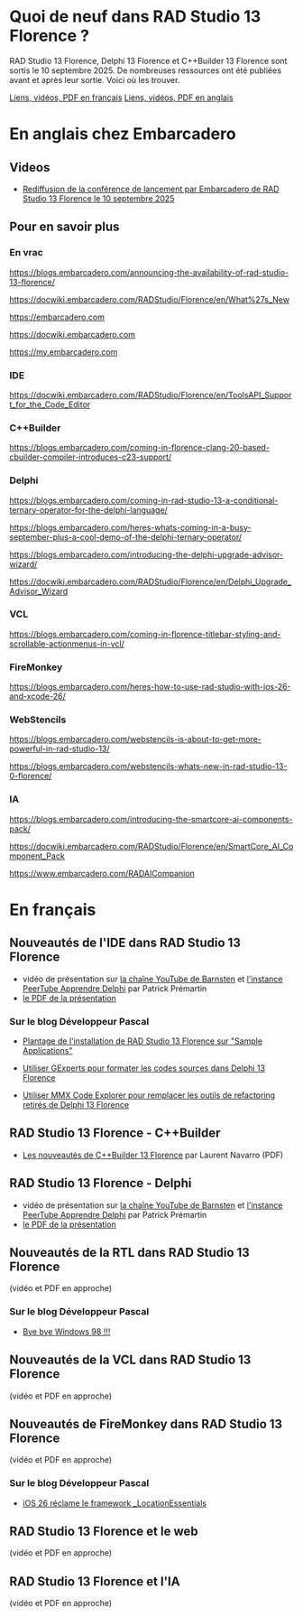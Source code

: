 # Quoi de neuf dans RAD Studio 13 Florence ?

RAD Studio 13 Florence, Delphi 13 Florence et C++Builder 13 Florence sont sortis le 10 septembre 2025. De nombreuses ressources ont été publiées avant et après leur sortie. Voici où les trouver.

[Liens, vidéos, PDF en français](#en-français) [Liens, vidéos, PDF en anglais](#en-anglais-chez-embarcadero)

# En anglais chez Embarcadero

## Videos

* [Rediffusion de la conférence de lancement par Embarcadero de RAD Studio 13 Florence le 10 septembre 2025](https://www.youtube.com/watch?v=6Vf-Xo6LpL4)

## Pour en savoir plus

### En vrac

https://blogs.embarcadero.com/announcing-the-availability-of-rad-studio-13-florence/

https://docwiki.embarcadero.com/RADStudio/Florence/en/What%27s_New

https://embarcadero.com

https://docwiki.embarcadero.com

https://my.embarcadero.com

### IDE

https://docwiki.embarcadero.com/RADStudio/Florence/en/ToolsAPI_Support_for_the_Code_Editor

### C++Builder

https://blogs.embarcadero.com/coming-in-florence-clang-20-based-cbuilder-compiler-introduces-c23-support/

### Delphi

https://blogs.embarcadero.com/coming-in-rad-studio-13-a-conditional-ternary-operator-for-the-delphi-language/

https://blogs.embarcadero.com/heres-whats-coming-in-a-busy-september-plus-a-cool-demo-of-the-delphi-ternary-operator/

https://blogs.embarcadero.com/introducing-the-delphi-upgrade-advisor-wizard/

https://docwiki.embarcadero.com/RADStudio/Florence/en/Delphi_Upgrade_Advisor_Wizard

### VCL

https://blogs.embarcadero.com/coming-in-florence-titlebar-styling-and-scrollable-actionmenus-in-vcl/

### FireMonkey

https://blogs.embarcadero.com/heres-how-to-use-rad-studio-with-ios-26-and-xcode-26/

### WebStencils

https://blogs.embarcadero.com/webstencils-is-about-to-get-more-powerful-in-rad-studio-13/

https://blogs.embarcadero.com/webstencils-whats-new-in-rad-studio-13-0-florence/

### IA

https://blogs.embarcadero.com/introducing-the-smartcore-ai-components-pack/

https://docwiki.embarcadero.com/RADStudio/Florence/en/SmartCore_AI_Component_Pack

https://www.embarcadero.com/RADAICompanion

# En français

## Nouveautés de l'IDE dans RAD Studio 13 Florence

* vidéo de présentation sur [la chaîne YouTube de Barnsten](https://youtu.be/m5Og_Dh2nNQ) et [l'instance PeerTube Apprendre Delphi](https://videos.apprendre-delphi.fr/w/v1YmrqFN5stugnKwSz7tvK) par Patrick Prémartin
* [le PDF de la présentation](NouveautesIDERADStudio13Florence.pdf)

### Sur le blog Développeur Pascal

* [Plantage de l'installation de RAD Studio 13 Florence sur "Sample Applications"](https://developpeur-pascal.fr/plantage-de-l-installation-de-rad-studio-13-florence-sur-sample-applications.html)

* [Utiliser GExperts pour formater les codes sources dans Delphi 13 Florence](https://developpeur-pascal.fr/utiliser-gexperts-pour-formater-les-codes-sources-dans-delphi-13-florence.html)

* [Utiliser MMX Code Explorer pour remplacer les outils de refactoring retirés de Delphi 13 Florence](https://developpeur-pascal.fr/utiliser-mmx-code-explorer-pour-remplacer-les-outils-de-refactoring-retires-de-delphi-13-florence.html)

## RAD Studio 13 Florence - C++Builder

* [Les nouveautés de C++Builder 13 Florence](PresentationCppBuilder13Florence.pdf) par Laurent Navarro (PDF)

## RAD Studio 13 Florence - Delphi

* vidéo de présentation sur [la chaîne YouTube de Barnsten](https://youtu.be/k-bWvTGrEME) et [l'instance PeerTube Apprendre Delphi](https://videos.apprendre-delphi.fr/w/jfuw3NNBG5LBTMVJWRQz2s) par Patrick Prémartin
* [le PDF de la présentation](RADStudio13Florence-Delphi.pdf)

## Nouveautés de la RTL dans RAD Studio 13 Florence

(vidéo et PDF en approche)

### Sur le blog Développeur Pascal

* [Bye bye Windows 98 !!!](https://developpeur-pascal.fr/bye-bye-windows-98.html)

## Nouveautés de la VCL dans RAD Studio 13 Florence

(vidéo et PDF en approche)

## Nouveautés de FireMonkey dans RAD Studio 13 Florence

(vidéo et PDF en approche)

### Sur le blog Développeur Pascal

* [iOS 26 réclame le framework _LocationEssentials](https://developpeur-pascal.fr/ios-26-reclame-le-framework-_locationessentials.html)

## RAD Studio 13 Florence et le web

(vidéo et PDF en approche)

## RAD Studio 13 Florence et l'IA

(vidéo et PDF en approche)
